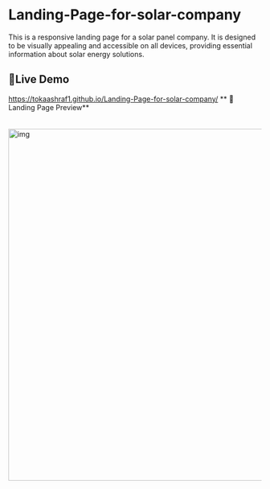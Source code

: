 # Landing-Page-for-solar-company
This is a responsive landing page for a solar panel company. It is designed to be visually appealing and accessible on all devices, providing essential information about solar energy solutions.
## 🔗Live Demo
https://tokaashraf1.github.io/Landing-Page-for-solar-company/
** 🚀 Landing Page Preview**
<br>
<br>
<br>
<img src="img/preview.jpg" alt="img" width="700" />
